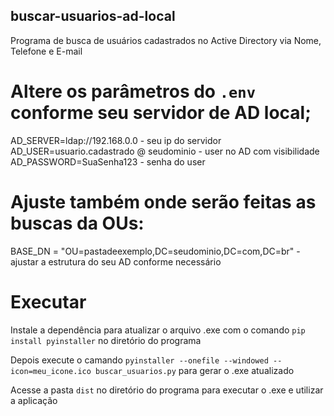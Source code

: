 ## buscar-usuarios-ad-local
Programa de busca de usuários cadastrados no Active Directory via Nome, Telefone e E-mail

# Altere os parâmetros do `.env` conforme seu servidor de AD local;

AD_SERVER=ldap://192.168.0.0                  - seu ip do servidor
AD_USER=usuario.cadastrado @ seudominio         - user no AD com visibilidade
AD_PASSWORD=SuaSenha123                       - senha do user

# Ajuste também onde serão feitas as buscas da OUs:

BASE_DN = "OU=pastadeexemplo,DC=seudominio,DC=com,DC=br"  - ajustar a estrutura do seu AD conforme necessário

# Executar

Instale a dependência para atualizar o arquivo .exe com o comando `pip install pyinstaller` no diretório do programa

Depois execute o camando `pyinstaller --onefile --windowed --icon=meu_icone.ico buscar_usuarios.py` para gerar o .exe atualizado

Acesse a pasta `dist` no diretório do programa para executar o .exe e utilizar a aplicação
